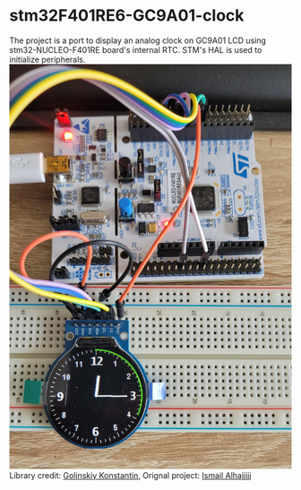 # stm32F401RE6-GC9A01-clock
The project is a port to display an analog clock on GC9A01 LCD using stm32-NUCLEO-F401RE board's internal RTC. STM's HAL is used to initialize peripherals.
![Clock](/images/stm32_clock.jpg)
Library credit: [Golinskiy Konstantin](https://github.com/GolinskiyKonstantin),
Orignal project: [Ismail Alhajjjjj](https://github.com/offpic/GC9A01-DMA-TFT-STM32-STM32F401-CLOCK)
